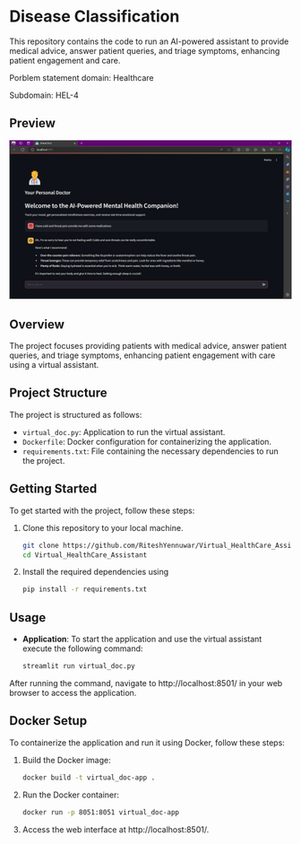 # Disease Classification

This repository contains the code to run an AI-powered assistant to provide medical advice, answer patient queries, and triage symptoms, enhancing patient engagement and care.

Porblem statement domain: Healthcare

Subdomain: HEL-4

## Preview
<img src="static/preview.png" alt="app preview">

## Overview

The project focuses providing patients with medical advice, answer patient queries, and triage symptoms, enhancing patient engagement with care using a virtual assistant.

## Project Structure

The project is structured as follows:

- `virtual_doc.py`: Application to run the virtual assistant.
- `Dockerfile`: Docker configuration for containerizing the application.
- `requirements.txt`: File containing the necessary dependencies to run the project.


## Getting Started

To get started with the project, follow these steps:

1. Clone this repository to your local machine.
    ```bash
    git clone https://github.com/RiteshYennuwar/Virtual_HealthCare_Assistant.git
    cd Virtual_HealthCare_Assistant
2. Install the required dependencies using 
    ```bash
    pip install -r requirements.txt

## Usage

- **Application**:  To start the application and use the virtual assistant execute the following command:
    ```bash
    streamlit run virtual_doc.py

After running the command, navigate to http://localhost:8501/ in your web browser to access the application.

## Docker Setup

To containerize the application and run it using Docker, follow these steps:

1. Build the Docker image:
    ```sh
    docker build -t virtual_doc-app .
    ```
2. Run the Docker container:
    ```sh
    docker run -p 8051:8051 virtual_doc-app
    ```
3. Access the web interface at http://localhost:8501/.

